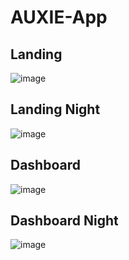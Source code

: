 # AUXIE-App

## Landing
![image](https://github.com/DiazAdriel0/AUXIE-App/assets/99448044/30dfdb11-f2d5-4f40-837d-cb5fb8f508ed)

## Landing Night
![image](https://github.com/DiazAdriel0/AUXIE-App/assets/99448044/c0a7df81-82b5-4a28-932f-036d6f3de38e)


## Dashboard
![image](https://github.com/DiazAdriel0/AUXIE-App/assets/99448044/ace763df-e6af-4570-847e-62710dc9f317)

## Dashboard Night
![image](https://github.com/DiazAdriel0/AUXIE-App/assets/99448044/12ba8a13-d0a0-4eed-a7d9-556d664f22d3)

